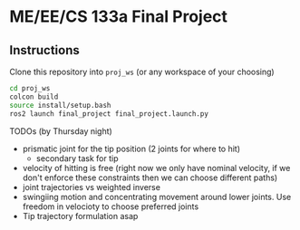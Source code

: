 # ME/EE/CS 133a Final Project

## Instructions

Clone this repository into `proj_ws` (or any workspace of your choosing)

```bash
cd proj_ws
colcon build
source install/setup.bash
ros2 launch final_project final_project.launch.py
```

TODOs (by Thursday night)
- prismatic joint for the tip position (2 joints for where to hit)
    - secondary task for tip
- velocity of hitting is free (right now we only have nominal velocity, if we don't enforce these constraints then we can choose different paths)
- joint trajectories vs weighted inverse
- swingiing motion and concentrating movement around lower joints. Use freedom in velocioty to choose preferred joints
- Tip trajectory formulation asap

